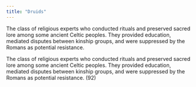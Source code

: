 ```yaml
---
title: "Druids"
---
```

The class of religious experts who conducted rituals and preserved sacred lore among some ancient Celtic peoples. They provided education, mediated disputes between kinship groups, and were suppressed by the Romans as potential resistance.

The class of religious experts who conducted rituals and preserved sacred lore among some ancient Celtic peoples. They provided education, mediated disputes between kinship groups, and were suppressed by the Romans as potential resistance. (92)

